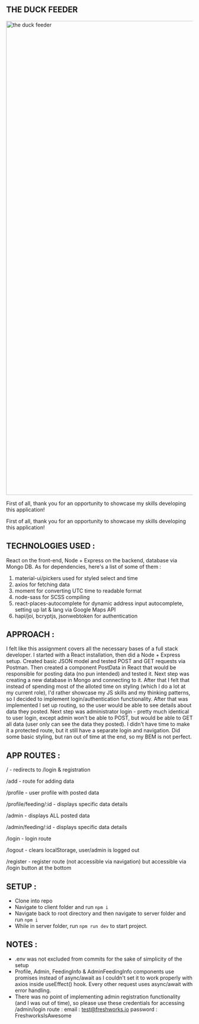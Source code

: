 ## THE DUCK FEEDER

<img width="1280" alt="the duck feeder" src="https://i.ibb.co/SXWSYtZ/the-duck-feeder.png">

First of all, thank you for an opportunity to showcase my skills developing this application!

First of all, thank you for an opportunity to showcase my skills developing this application!

## TECHNOLOGIES USED :

React on the front-end, Node + Express on the backend, database via Mongo DB. As for dependencies, here's a list of some of them :

1. material-ui/pickers used for styled select and time
2. axios for fetching data
3. moment for converting UTC time to readable format
4. node-sass for SCSS compiling
5. react-places-autocomplete for dynamic address input autocomplete, setting up lat & lang via Google Maps API
6. hapi/joi, bcryptjs, jsonwebtoken for authentication

## APPROACH :

I felt like this assignment covers all the necessary bases of a full stack developer. I started with a React installation, then did a Node + Express setup. Created basic JSON model and tested POST and GET requests via Postman. Then created a component PostData in React that would be responsible for posting data (no pun intended) and tested it. Next step was creating a new database in Mongo and connecting to it. After that I felt that instead of spending most of the alloted time on styling (which I do a lot at my current role), I'd rather showcase my JS skills and my thinking patterns, so I decided to implement login/authentication functionality. After that was implemented I set up routing, so the user would be able to see details about data they posted. Next step was administrator login - pretty much identical to user login, except admin won't be able to POST, but would be able to GET all data (user only can see the data they posted). I didn't have time to make it a protected route, but it still have a separate login and navigation. Did some basic styling, but ran out of time at the end, so my BEM is not perfect.

## APP ROUTES :

/ - redirects to /login & registration

/add - route for adding data

/profile - user profile with posted data

/profile/feeding/:id - displays specific data details

/admin - displays ALL posted data

/admin/feeding/:id - displays specific data details

/login - login route

/logout - clears localStorage, user/admin is logged out

/register - register route (not accessible via navigation) but accessible via /login button at the bottom

## SETUP :

- Clone into repo
- Navigate to client folder and run `npm i`
- Navigate back to root directory and then navigate to server folder and run `npm i`
- While in server folder, run `npm run dev` to start project.

## NOTES :

- .env was not excluded from commits for the sake of simplicity of the setup
- Profile, Admin, FeedingInfo & AdminFeedingInfo components use promises instead of async/await as I couldn't set it to work properly with axios inside useEffect() hook. Every other request uses async/await with error handling.
- There was no point of implementing admin registration functionality (and I was out of time), so please use these credentials for accessing /admin/login route :
  email : test@freshworks.io
  password : FreshworksIsAwesome
